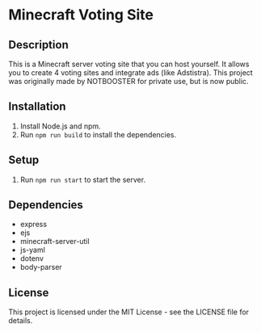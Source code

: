 # Minecraft Voting Site

## Description

This is a Minecraft server voting site that you can host yourself. It allows you to create 4 voting sites and integrate ads (like Adstistra). This project was originally made by NOTBOOSTER for private use, but is now public.

## Installation

1.  Install Node.js and npm.
2.  Run `npm run build` to install the dependencies.

## Setup

1.  Run `npm run start` to start the server.

## Dependencies

*   express
*   ejs
*   minecraft-server-util
*   js-yaml
*   dotenv
*   body-parser


## License

This project is licensed under the MIT License - see the LICENSE file for details.
